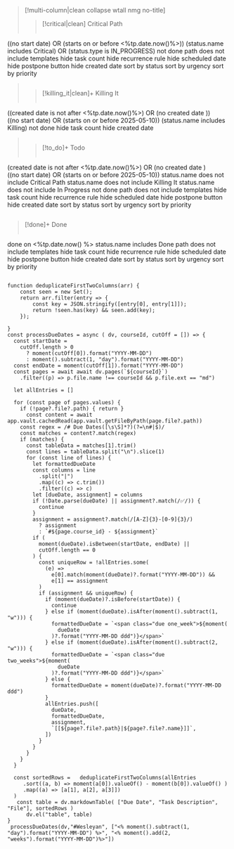 >[!multi-column|clean collapse wtall nmg no-title]
>>[!critical|clean] Critical Path
>>```tasks
((no start date) OR (starts on or before <%tp.date.now()%>)) 
(status.name includes Critical)  OR (status.type is IN_PROGRESS)
not done 
path does not include templates
hide task count
hide recurrence rule 
hide scheduled date
hide postpone button
hide created date
sort by status
sort by urgency
sort by priority
>>```
>
>>[!killing_it|clean]+ Killing It
>>```tasks  
((created date is not after <%tp.date.now()%>) OR  (no created date ))  
((no start date) OR (starts on or before 2025-05-10))
(status.name includes Killing) 
not done 
hide task count
hide created date 
>>```
>
>>[!to_do]+ Todo 
>>```tasks
(created date is not after <%tp.date.now()%>) OR  (no created date )   
((no start date) OR (starts on or before 2025-05-10))
status.name does not include Critical Path
status.name does not include Killing It
status.name does not include In Progress
not done
path does not include templates
hide task count
hide recurrence rule 
hide scheduled date
hide postpone button
hide created date
sort by status
sort by urgency
sort by priority
>>```


>[!done]+ Done 
>```tasks
done on <%tp.date.now() %>
status.name includes Done 
path does not include templates
hide task count
hide recurrence rule 
hide scheduled date
hide postpone button
hide created date
sort by status
sort by urgency
sort by priority
>```


```dataviewjs
function deduplicateFirstTwoColumns(arr) {
	const seen = new Set();
	return arr.filter(entry => {
		const key = JSON.stringify([entry[0], entry[1]]);
		return !seen.has(key) && seen.add(key);
	});

}
const processDueDates = async ( dv, courseId, cutOff = []) => {
  const startDate =
    cutOff.length > 0
      ? moment(cutOff[0]).format("YYYY-MM-DD")
      : moment().subtract(1, "day").format("YYYY-MM-DD")
  const endDate = moment(cutOff[1]).format("YYYY-MM-DD")
  const pages = await await dv.pages(`${courseId}`)
    .filter((p) => p.file.name !== courseId && p.file.ext == "md")

  let allEntries = []

  for (const page of pages.values) {
    if (!page?.file?.path) { return }
      const content = await app.vault.cachedRead(app.vault.getFileByPath(page.file?.path))
	const regex = /# Due Dates([\s\S]*?)(?=\n#|$)/
	const matches = content?.match(regex)
	if (matches) {
	  const tableData = matches[1].trim()
	  const lines = tableData.split("\n").slice(1)
	  for (const line of lines) {
		let formattedDueDate
		const columns = line
		  .split("|")
		  .map((c) => c.trim())
		  .filter((c) => c)
		let [dueDate, assignment] = columns
		if (!Date.parse(dueDate) || assignment?.match(/✅/)) {
		  continue
		}
		assignment = assignment?.match(/[A-Z]{3}-[0-9]{3}/)
		  ? assignment
		  : `#${page.course_id} - ${assignment}`
		if (
		  moment(dueDate).isBetween(startDate, endDate) ||
		  cutOff.length == 0
		) {
		  const uniqueRow = !allEntries.some(
			(e) =>
			  e[0].match(moment(dueDate)?.format("YYYY-MM-DD")) &&
			  e[1] == assignment
		  )
		  if (assignment && uniqueRow) {
			if (moment(dueDate)?.isBefore(startDate)) {
			  continue
			} else if (moment(dueDate).isAfter(moment().subtract(1, "w"))) {
			  formattedDueDate = `<span class="due one_week">${moment(
				dueDate
			  )?.format("YYYY-MM-DD ddd")}</span>`
			} else if (moment(dueDate).isAfter(moment().subtract(2, "w"))) {
			  formattedDueDate = `<span class="due two_weeks">${moment(
				dueDate
			  )?.format("YYYY-MM-DD ddd")}</span>`
			} else {
			  formattedDueDate = moment(dueDate)?.format("YYYY-MM-DD ddd")
			}
			allEntries.push([
			  dueDate,
			  formattedDueDate,
			  assignment,
			  `[[${page?.file?.path}|${page?.file?.name}]]`,
			])
		  }
		}
	  }
	}
  }
  
  const sortedRows =   deduplicateFirstTwoColumns(allEntries
     .sort((a, b) => moment(a[0]).valueOf() - moment(b[0]).valueOf() ) 
     .map((a) => [a[1], a[2], a[3]])
  )
   const table = dv.markdownTable( ["Due Date", "Task Description", "File"], sortedRows )
      dv.el("table", table)
}
 processDueDates(dv,"#Wesleyan", ["<% moment().subtract(1, "day").format("YYYY-MM-DD") %>", "<% moment().add(2, "weeks").format("YYYY-MM-DD")%>"])
```
